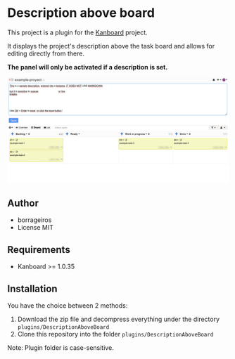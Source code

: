 Description above board
==============================

This project is a plugin for the [Kanboard](https://kanboard.org/) project.

It displays the project's description above the task board and allows for editing directly from there.

**The panel will only be activated if a description is set.**

![screenshot](./readme/screenshot.jpg)

Author
------

- borrageiros
- License MIT

Requirements
------------

- Kanboard >= 1.0.35

Installation
------------

You have the choice between 2 methods:

1. Download the zip file and decompress everything under the directory `plugins/DescriptionAboveBoard`
2. Clone this repository into the folder `plugins/DescriptionAboveBoard`

Note: Plugin folder is case-sensitive.